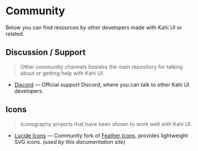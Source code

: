 # Community

Below you can find resources by other developers made with Kahi UI or related.

## Discussion / Support

> Other community channels besides the main repository for talking about or getting help with Kahi UI.

-   [Discord](https://kahi-ui.nbn.dev/chat) — Official support Discord, where you can talk to other Kahi UI developers.

## Icons

> Iconography projects that have been shown to work well with Kahi UI.

-   [Lucide Icons](https://github.com/lucide-icons/lucide) — Community fork of [Feather Icons](https://feathericons.com/), provides lightweight SVG icons. _(used by this documentation site)_
